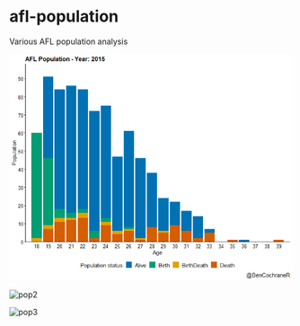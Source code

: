 # afl-population
Various AFL population analysis

![pop1](https://github.com/BJ-Cochrane/afl-population/blob/main/output/pop1.gif)

![pop2](https://github.com/BJ-Cochrane/afl-population/output/pop2.gif)

![pop3](https://github.com/afl-population/output/pop3.gif)


